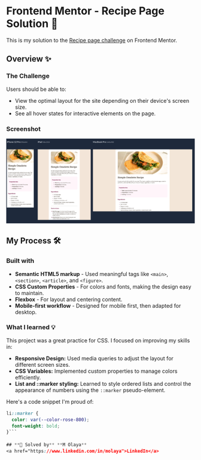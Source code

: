 # Frontend Mentor - Recipe Page Solution 🧁

This is my solution to the [Recipe page challenge](https://www.frontendmentor.io/challenges/recipe-page-QeTuW6QpX) on Frontend Mentor.


## Overview ✨

### The Challenge

Users should be able to:

- View the optimal layout for the site depending on their device's screen size.
- See all hover states for interactive elements on the page.

### Screenshot

![Screenshot](./assets/images/screenshoot.png) 



## My Process 🛠️

### Built with

- **Semantic HTML5 markup** - Used meaningful tags like `<main>`, `<section>`, `<article>`, and `<figure>`.
- **CSS Custom Properties** - For colors and fonts, making the design easy to maintain.
- **Flexbox** - For layout and centering content.
- **Mobile-first workflow** - Designed for mobile first, then adapted for desktop.

### What I learned 💡

This project was a great practice for CSS. I focused on improving my skills in:

- **Responsive Design:** Used media queries to adjust the layout for different screen sizes.
- **CSS Variables:** Implemented custom properties to manage colors efficiently.
- **List and ::marker styling:** Learned to style ordered lists and control the appearance of numbers using the `::marker` pseudo-element.

Here's a code snippet I'm proud of:

```css
li::marker {
  color: var(--color-rose-800);
  font-weight: bold;
}```

## **👥 Solved by** **M Olaya** 
<a href="https://www.linkedin.com/in/molaya">LinkedIn</a> 